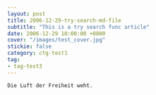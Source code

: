 ```yaml
---
layout: post
title: 2006-12-29-try-search-md-file
subtitle: "This is a try search func article"
date: 2006-12-29 10:00:00 +0800
cover: "/images/test_cover.jpg"
stickie: false
category: ctg-test1
tag:
- tag-test3
---
```

    Die Luft der Freiheit weht.
            